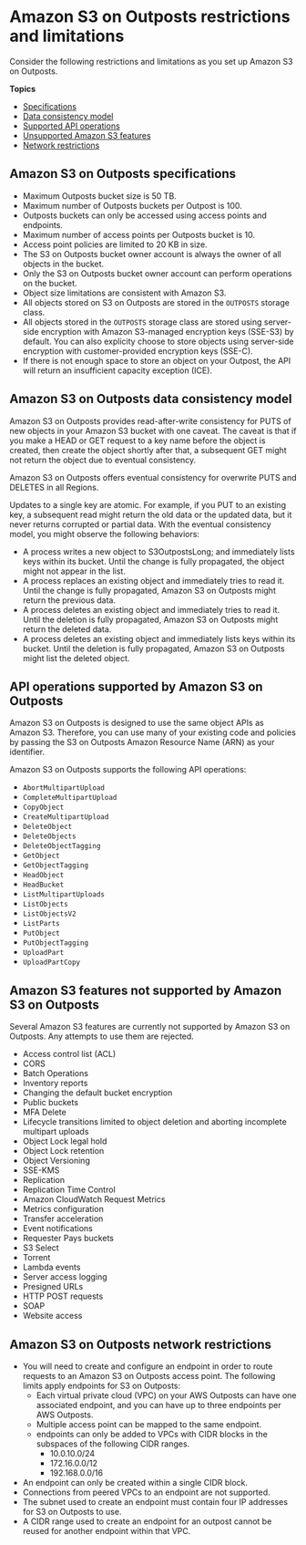 # Amazon S3 on Outposts restrictions and limitations<a name="S3OnOutpostsRestrictionsLimitations"></a>

Consider the following restrictions and limitations as you set up Amazon S3 on Outposts\.

**Topics**
+ [Specifications](#S3OnOutpostsSpecifications)
+ [Data consistency model](#S3OnOutpostsDataConsistency)
+ [Supported API operations](#S3OnOutpostsAPILimitations)
+ [Unsupported Amazon S3 features](#S3OnOutpostsFeatureLimitations)
+ [Network restrictions](#S3OnOutpostsConnectivityRestrictions)

## Amazon S3 on Outposts specifications<a name="S3OnOutpostsSpecifications"></a>
+ Maximum Outposts bucket size is 50 TB\.
+ Maximum number of Outposts buckets per Outpost is 100\.
+ Outposts buckets can only be accessed using access points and endpoints\.
+ Maximum number of access points per Outposts bucket is 10\.
+ Access point policies are limited to 20 KB in size\.
+ The S3 on Outposts bucket owner account is always the owner of all objects in the bucket\.
+ Only the S3 on Outposts bucket owner account can perform operations on the bucket\.
+ Object size limitations are consistent with Amazon S3\.
+ All objects stored on S3 on Outposts are stored in the `OUTPOSTS` storage class\.
+ All objects stored in the `OUTPOSTS` storage class are stored using server\-side encryption with Amazon S3\-managed encryption keys \(SSE\-S3\) by default\. You can also explicity choose to store objects using server\-side encryption with customer\-provided encryption keys \(SSE\-C\)\.
+ If there is not enough space to store an object on your Outpost, the API will return an insufficient capacity exception \(ICE\)\. 

## Amazon S3 on Outposts data consistency model<a name="S3OnOutpostsDataConsistency"></a>

Amazon S3 on Outposts provides read\-after\-write consistency for PUTS of new objects in your Amazon S3 bucket with one caveat\. The caveat is that if you make a HEAD or GET request to a key name before the object is created, then create the object shortly after that, a subsequent GET might not return the object due to eventual consistency\.

Amazon S3 on Outposts offers eventual consistency for overwrite PUTS and DELETES in all Regions\.

Updates to a single key are atomic\. For example, if you PUT to an existing key, a subsequent read might return the old data or the updated data, but it never returns corrupted or partial data\. With the eventual consistency model, you might observe the following behaviors:
+ A process writes a new object to S3OutpostsLong; and immediately lists keys within its bucket\. Until the change is fully propagated, the object might not appear in the list\.
+ A process replaces an existing object and immediately tries to read it\. Until the change is fully propagated, Amazon S3 on Outposts might return the previous data\.
+ A process deletes an existing object and immediately tries to read it\. Until the deletion is fully propagated, Amazon S3 on Outposts might return the deleted data\.
+ A process deletes an existing object and immediately lists keys within its bucket\. Until the deletion is fully propagated, Amazon S3 on Outposts might list the deleted object\.

## API operations supported by Amazon S3 on Outposts<a name="S3OnOutpostsAPILimitations"></a>

Amazon S3 on Outposts is designed to use the same object APIs as Amazon S3\. Therefore, you can use many of your existing code and policies by passing the S3 on Outposts Amazon Resource Name \(ARN\) as your identifier\.

Amazon S3 on Outposts supports the following API operations:
+ `AbortMultipartUpload`
+ `CompleteMultipartUpload`
+ `CopyObject`
+ `CreateMultipartUpload`
+ `DeleteObject`
+ `DeleteObjects`
+ `DeleteObjectTagging`
+ `GetObject`
+ `GetObjectTagging`
+ `HeadObject`
+ `HeadBucket`
+ `ListMultipartUploads`
+ `ListObjects`
+ `ListObjectsV2`
+ `ListParts`
+ `PutObject`
+ `PutObjectTagging`
+ `UploadPart`
+ `UploadPartCopy`

## Amazon S3 features not supported by Amazon S3 on Outposts<a name="S3OnOutpostsFeatureLimitations"></a>

Several Amazon S3 features are currently not supported by Amazon S3 on Outposts\. Any attempts to use them are rejected\.
+ Access control list \(ACL\)
+ CORS
+ Batch Operations
+ Inventory reports
+ Changing the default bucket encryption
+ Public buckets
+ MFA Delete
+ Lifecycle transitions limited to object deletion and aborting incomplete multipart uploads
+ Object Lock legal hold
+ Object Lock retention
+ Object Versioning
+ SSE\-KMS
+ Replication
+ Replication Time Control
+ Amazon CloudWatch Request Metrics
+ Metrics configuration
+ Transfer acceleration
+ Event notifications
+ Requester Pays buckets
+ S3 Select
+ Torrent
+ Lambda events
+ Server access logging
+ Presigned URLs
+ HTTP POST requests
+ SOAP
+ Website access

## Amazon S3 on Outposts network restrictions<a name="S3OnOutpostsConnectivityRestrictions"></a>
+ You will need to create and configure an endpoint in order to route requests to an Amazon S3 on Outposts access point\. The following limits apply endpoints for S3 on Outposts:
  + Each virtual private cloud \(VPC\) on your AWS Outposts can have one associated endpoint, and you can have up to three endpoints per AWS Outposts\.
  + Multiple access point can be mapped to the same endpoint\.
  + endpoints can only be added to VPCs with CIDR blocks in the subspaces of the following CIDR ranges\.
    + 10\.0\.10\.0/24
    + 172\.16\.0\.0/12
    + 192\.168\.0\.0/16
+ An endpoint can only be created within a single CIDR block\.
+ Connections from peered VPCs to an endpoint are not supported\.
+ The subnet used to create an endpoint must contain four IP addresses for S3 on Outposts to use\.
+ A CIDR range used to create an endpoint for an outpost cannot be reused for another endpoint within that VPC\.